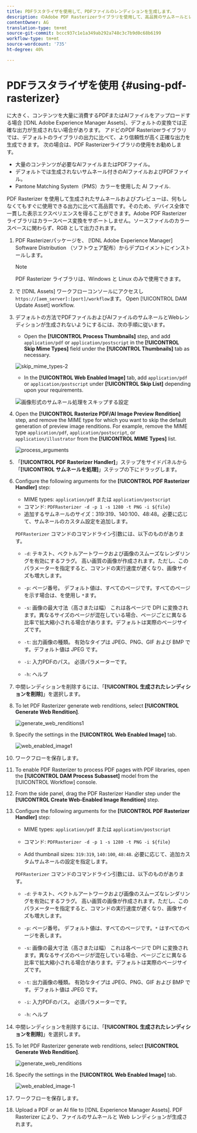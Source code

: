```yaml
---
title: PDFラスタライザを使用して、PDFファイルのレンディションを生成します。
description: のAdobe PDF Rasterizerライブラリを使用して、高品質のサムネールとレンディションを生成します [!DNL Adobe Experience Manager]。
contentOwner: AG
translation-type: tm+mt
source-git-commit: bccc937c1e1a349ab292a748c3c7b9d0c68b6199
workflow-type: tm+mt
source-wordcount: '735'
ht-degree: 40%

---
```



# PDFラスタライザを使用 {#using-pdf-rasterizer}

に大きく、コンテンツを大量に消費するPDFまたはAIファイルをアップロードする場合 [!DNL Adobe Experience Manager Assets]、デフォルトの変換では正確な出力が生成されない場合があります。 アドビのPDF Rasterizerライブラリでは、デフォルトのライブラリの出力に比べて、より信頼性が高く正確な出力を生成できます。 次の場合は、PDF Rasterizerライブラリの使用をお勧めします。

* 大量のコンテンツが必要なAIファイルまたはPDFファイル。
* デフォルトでは生成されないサムネール付きのAIファイルおよびPDFファイル。
* Pantone Matching System（PMS）カラーを使用した AI ファイル.

PDF Rasterizer を使用して生成されたサムネールおよびプレビューは、何もしなくてもすぐに使用できる出力に比べて高品質です。そのため、デバイス全体で一貫した表示エクスペリエンスを得ることができます。Adobe PDF Rasterizer ライブラリはカラースペース変換をサポートしません。ソースファイルのカラースペースに関わらず、RGB として出力されます。

1. PDF Rasterizerパッケージを、 [!DNL Adobe Experience Manager] Software Distribution [](https://experience.adobe.com/#/downloads/content/software-distribution/en/aem.html?package=/content/software-distribution/en/details.html/content/dam/aem/public/adobe/packages/cq640/product/assets/aem-assets-pdf-rasterizer-pkg)（ソフトウェア配布）からデプロイメントにインストールします。

   >[!NOTE]
   >
   >PDF Rasterizer ライブラリは、Windows と Linux のみで使用できます。

1. で [!DNL Assets] ワークフローコンソールにアクセスし `https://[aem_server]:[port]/workflow`ます。 Open [!UICONTROL DAM Update Asset] workflow.

1. デフォルトの方法でPDFファイルおよびAIファイルのサムネールとWebレンディションが生成されないようにするには、次の手順に従います。

   * Open the **[!UICONTROL Process Thumbnails]** step, and add `application/pdf` or `application/postscript` in the **[!UICONTROL Skip Mime Types]** field under the **[!UICONTROL Thumbnails]** tab as necessary.

   ![skip_mime_types-2](assets/skip_mime_types-2.png)

   * In the **[!UICONTROL Web Enabled Image]** tab, add `application/pdf` or `application/postscript` under **[!UICONTROL Skip List]** depending upon your requirements.

   ![画像形式のサムネール処理をスキップする設定](assets/web_enabled_imageskiplist.png)

1. Open the **[!UICONTROL Rasterize PDF/AI Image Preview Rendition]** step, and remove the MIME type for which you want to skip the default generation of preview image renditions. For example, remove the MIME type `application/pdf`, `application/postscript`, or `application/illustrator` from the **[!UICONTROL MIME Types]** list.

   ![process_arguments](assets/process_arguments.png)

1. 「**[!UICONTROL PDF Rasterizer Handler]**」ステップをサイドパネルから「**[!UICONTROL サムネールを処理]**」ステップの下にドラッグします。
1. Configure the following arguments for the **[!UICONTROL PDF Rasterizer Handler]** step:

   * MIME types: `application/pdf` または `application/postscript`
   * コマンド: `PDFRasterizer -d -p 1 -s 1280 -t PNG -i ${file}`
   * 追加するサムネールのサイズ：319:319、140:100、48:48。必要に応じて、サムネールのカスタム設定を追加します。

   `PDFRasterizer` コマンドのコマンドライン引数には、以下のものがあります。

   * `-d`: テキスト、ベクトルアートワークおよび画像のスムーズなレンダリングを有効にするフラグ。 高い画質の画像が作成されます。ただし、このパラメーターを指定すると、コマンドの実行速度が遅くなり、画像サイズも増大します。

   * `-p`: ページ番号。 デフォルト値は、すべてのページです。すべてのページを示す場合は、を使用し `*`ます。

   * `-s`: 画像の最大寸法（高さまたは幅） これは各ページで DPI に変換されます。異なるサイズのページが混在している場合、ページごとに異なる比率で拡大縮小される場合があります。デフォルトは実際のページサイズです。

   * `-t`: 出力画像の種類。 有効なタイプは JPEG、PNG、GIF および BMP です。デフォルト値は JPEG です。

   * `-i`: 入力PDFのパス。 必須パラメーターです。

   * `-h`: ヘルプ


1. 中間レンディションを削除するには、「**[!UICONTROL 生成されたレンディションを削除]**」を選択します。

1. To let PDF Rasterizer generate web renditions, select **[!UICONTROL Generate Web Rendition]**.

   ![generate_web_renditions1](assets/generate_web_renditions1.png)

1. Specify the settings in the **[!UICONTROL Web Enabled Image]** tab.

   ![web_enabled_image1](assets/web_enabled_image1.png)

1. ワークフローを保存します。

1. To enable PDF Rasterizer to process PDF pages with PDF libraries, open the **[!UICONTROL DAM Process Subasset]** model from the [!UICONTROL Workflow] console.

1. From the side panel, drag the PDF Rasterizer Handler step under the **[!UICONTROL Create Web-Enabled Image Rendition]** step.

1. Configure the following arguments for the **[!UICONTROL PDF Rasterizer Handler]** step:

   * MIME types: `application/pdf` または `application/postscript`

   * コマンド: `PDFRasterizer -d -p 1 -s 1280 -t PNG -i ${file}`
   * Add thumbnail sizes: `319:319`, `140:100`, `48:48`. 必要に応じて、追加カスタムサムネールの設定を指定します。

   `PDFRasterizer` コマンドのコマンドライン引数には、以下のものがあります。

   * `-d`: テキスト、ベクトルアートワークおよび画像のスムーズなレンダリングを有効にするフラグ。 高い画質の画像が作成されます。ただし、このパラメーターを指定すると、コマンドの実行速度が遅くなり、画像サイズも増大します。

   * `-p`: ページ番号。 デフォルト値は、すべてのページです。`*` はすべてのページを表します。

   * `-s`: 画像の最大寸法（高さまたは幅） これは各ページで DPI に変換されます。異なるサイズのページが混在している場合、ページごとに異なる比率で拡大縮小される場合があります。デフォルトは実際のページサイズです。

   * `-t`: 出力画像の種類。 有効なタイプは JPEG、PNG、GIF および BMP です。デフォルト値は JPEG です。

   * `-i`: 入力PDFのパス。 必須パラメーターです。

   * `-h`: ヘルプ


1. 中間レンディションを削除するには、「**[!UICONTROL 生成されたレンディションを削除]**」を選択します。
1. To let PDF Rasterizer generate web renditions, select **[!UICONTROL Generate Web Rendition]**.

   ![generate_web_renditions](assets/generate_web_renditions.png)

1. Specify the settings in the **[!UICONTROL Web Enabled Image]** tab.

   ![web_enabled_image-1](assets/web_enabled_image-1.png)

1. ワークフローを保存します。
1. Upload a PDF or an AI file to [!DNL Experience Manager Assets]. PDF Rasterizer により、ファイルのサムネールと Web レンディションが生成されます。
